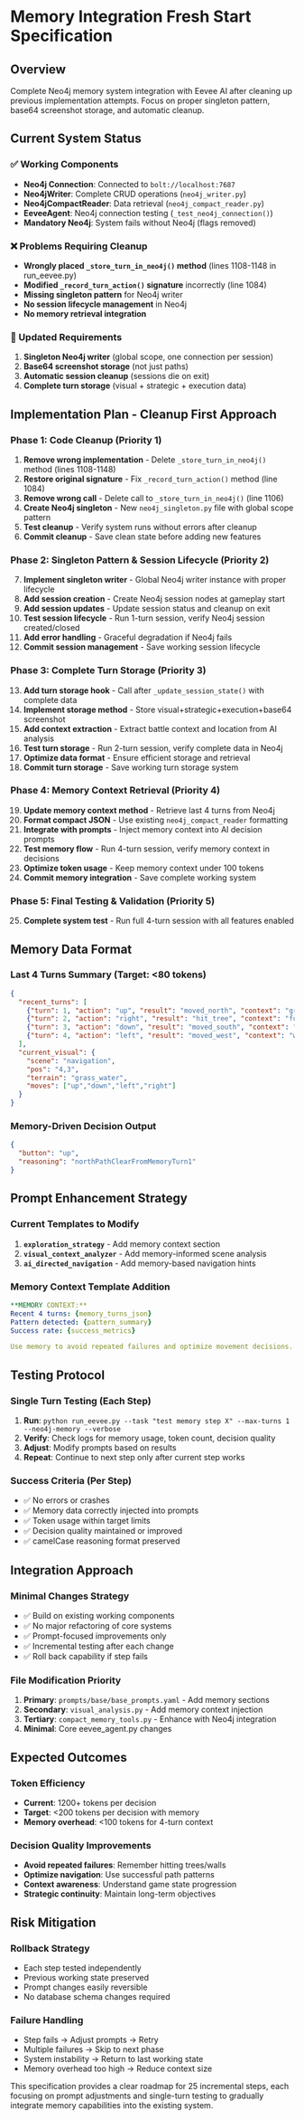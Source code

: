 # Memory Integration Fresh Start Specification

## Overview
Complete Neo4j memory system integration with Eevee AI after cleaning up previous implementation attempts. Focus on proper singleton pattern, base64 screenshot storage, and automatic cleanup.

## Current System Status

### ✅ Working Components
- **Neo4j Connection**: Connected to `bolt://localhost:7687`
- **Neo4jWriter**: Complete CRUD operations (`neo4j_writer.py`)
- **Neo4jCompactReader**: Data retrieval (`neo4j_compact_reader.py`)
- **EeveeAgent**: Neo4j connection testing (`_test_neo4j_connection()`)
- **Mandatory Neo4j**: System fails without Neo4j (flags removed)

### ❌ Problems Requiring Cleanup
- **Wrongly placed `_store_turn_in_neo4j()` method** (lines 1108-1148 in run_eevee.py)
- **Modified `_record_turn_action()` signature** incorrectly (line 1084)
- **Missing singleton pattern** for Neo4j writer
- **No session lifecycle management** in Neo4j
- **No memory retrieval integration**

### 🎯 Updated Requirements
1. **Singleton Neo4j writer** (global scope, one connection per session)
2. **Base64 screenshot storage** (not just paths)
3. **Automatic session cleanup** (sessions die on exit)
4. **Complete turn storage** (visual + strategic + execution data)

## Implementation Plan - Cleanup First Approach

### Phase 1: Code Cleanup (Priority 1)
1. **Remove wrong implementation** - Delete `_store_turn_in_neo4j()` method (lines 1108-1148)
2. **Restore original signature** - Fix `_record_turn_action()` method (line 1084)
3. **Remove wrong call** - Delete call to `_store_turn_in_neo4j()` (line 1106)
4. **Create Neo4j singleton** - New `neo4j_singleton.py` file with global scope pattern
5. **Test cleanup** - Verify system runs without errors after cleanup
6. **Commit cleanup** - Save clean state before adding new features

### Phase 2: Singleton Pattern & Session Lifecycle (Priority 2)
7. **Implement singleton writer** - Global Neo4j writer instance with proper lifecycle
8. **Add session creation** - Create Neo4j session nodes at gameplay start
9. **Add session updates** - Update session status and cleanup on exit  
10. **Test session lifecycle** - Run 1-turn session, verify Neo4j session created/closed
11. **Add error handling** - Graceful degradation if Neo4j fails
12. **Commit session management** - Save working session lifecycle

### Phase 3: Complete Turn Storage (Priority 3)
13. **Add turn storage hook** - Call after `_update_session_state()` with complete data
14. **Implement storage method** - Store visual+strategic+execution+base64 screenshot
15. **Add context extraction** - Extract battle context and location from AI analysis
16. **Test turn storage** - Run 2-turn session, verify complete data in Neo4j
17. **Optimize data format** - Ensure efficient storage and retrieval
18. **Commit turn storage** - Save working turn storage system

### Phase 4: Memory Context Retrieval (Priority 4)
19. **Update memory context method** - Retrieve last 4 turns from Neo4j
20. **Format compact JSON** - Use existing `neo4j_compact_reader` formatting
21. **Integrate with prompts** - Inject memory context into AI decision prompts
22. **Test memory flow** - Run 4-turn session, verify memory context in decisions
23. **Optimize token usage** - Keep memory context under 100 tokens
24. **Commit memory integration** - Save complete working system

### Phase 5: Final Testing & Validation (Priority 5)
25. **Complete system test** - Run full 4-turn session with all features enabled

## Memory Data Format

### Last 4 Turns Summary (Target: <80 tokens)
```json
{
  "recent_turns": [
    {"turn": 1, "action": "up", "result": "moved_north", "context": "grass"},
    {"turn": 2, "action": "right", "result": "hit_tree", "context": "forest"},
    {"turn": 3, "action": "down", "result": "moved_south", "context": "path"},
    {"turn": 4, "action": "left", "result": "moved_west", "context": "water"}
  ],
  "current_visual": {
    "scene": "navigation",
    "pos": "4,3", 
    "terrain": "grass_water",
    "moves": ["up","down","left","right"]
  }
}
```

### Memory-Driven Decision Output
```json
{
  "button": "up",
  "reasoning": "northPathClearFromMemoryTurn1"
}
```

## Prompt Enhancement Strategy

### Current Templates to Modify
1. **`exploration_strategy`** - Add memory context section
2. **`visual_context_analyzer`** - Add memory-informed scene analysis
3. **`ai_directed_navigation`** - Add memory-based navigation hints

### Memory Context Template Addition
```yaml
**MEMORY CONTEXT:**
Recent 4 turns: {memory_turns_json}
Pattern detected: {pattern_summary}
Success rate: {success_metrics}

Use memory to avoid repeated failures and optimize movement decisions.
```

## Testing Protocol

### Single Turn Testing (Each Step)
1. **Run**: `python run_eevee.py --task "test memory step X" --max-turns 1 --neo4j-memory --verbose`
2. **Verify**: Check logs for memory usage, token count, decision quality
3. **Adjust**: Modify prompts based on results
4. **Repeat**: Continue to next step only after current step works

### Success Criteria (Per Step)
- ✅ No errors or crashes
- ✅ Memory data correctly injected into prompts
- ✅ Token usage within target limits
- ✅ Decision quality maintained or improved
- ✅ camelCase reasoning format preserved

## Integration Approach

### Minimal Changes Strategy
- ✅ Build on existing working components
- ✅ No major refactoring of core systems
- ✅ Prompt-focused improvements only
- ✅ Incremental testing after each change
- ✅ Roll back capability if step fails

### File Modification Priority
1. **Primary**: `prompts/base/base_prompts.yaml` - Add memory sections
2. **Secondary**: `visual_analysis.py` - Add memory context injection
3. **Tertiary**: `compact_memory_tools.py` - Enhance with Neo4j integration
4. **Minimal**: Core eevee_agent.py changes

## Expected Outcomes

### Token Efficiency
- **Current**: 1200+ tokens per decision
- **Target**: <200 tokens per decision with memory
- **Memory overhead**: <100 tokens for 4-turn context

### Decision Quality Improvements
- **Avoid repeated failures**: Remember hitting trees/walls
- **Optimize navigation**: Use successful path patterns
- **Context awareness**: Understand game state progression
- **Strategic continuity**: Maintain long-term objectives

## Risk Mitigation

### Rollback Strategy
- Each step tested independently
- Previous working state preserved
- Prompt changes easily reversible
- No database schema changes required

### Failure Handling
- Step fails → Adjust prompts → Retry
- Multiple failures → Skip to next phase
- System instability → Return to last working state
- Memory overhead too high → Reduce context size

This specification provides a clear roadmap for 25 incremental steps, each focusing on prompt adjustments and single-turn testing to gradually integrate memory capabilities into the existing system.